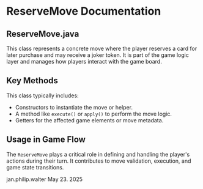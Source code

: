 # ReserveMove Documentation

## ReserveMove.java

This class represents a concrete move where the player reserves a card for later purchase and may receive a joker token. It is part of the game logic layer and manages how players interact with the game board.

## Key Methods

This class typically includes:
- Constructors to instantiate the move or helper.
- A method like `execute()` or `apply()` to perform the move logic.
- Getters for the affected game elements or move metadata.

## Usage in Game Flow

The `ReserveMove` plays a critical role in defining and handling the player's actions during their turn. It contributes to move validation, execution, and game state transitions.

jan.philip.walter May 23. 2025
